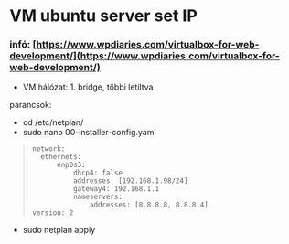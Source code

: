 # VM ubuntu server set IP

### infó:  [https://www.wpdiaries.com/virtualbox-for-web-development/](https://www.wpdiaries.com/virtualbox-for-web-development/)  
  
-   VM hálózat: 1. bridge, többi letiltva

parancsok:

-   cd /etc/netplan/
-   sudo nano 00-installer-config.yaml

>     network:  
> 	    ethernets:  
> 		    enp0s3:  
> 			    dhcp4: false  
> 			    addresses: [192.168.1.98/24]  
> 			    gateway4: 192.168.1.1  
> 			    nameservers:  
> 				    addresses: [8.8.8.8, 8.8.8.4]  
>     version: 2

-   sudo netplan apply

